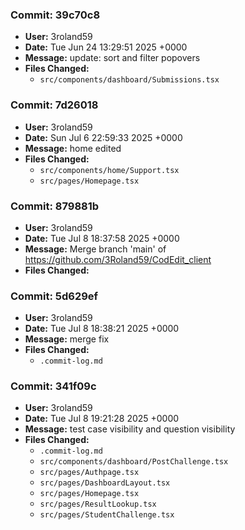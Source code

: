 ### Commit: **39c70c8**
- **User:** 3roland59
- **Date:** Tue Jun 24 13:29:51 2025 +0000
- **Message:** update: sort and filter popovers
- **Files Changed:**
  - `src/components/dashboard/Submissions.tsx`

### Commit: **7d26018**
- **User:** 3roland59
- **Date:** Sun Jul 6 22:59:33 2025 +0000
- **Message:** home edited
- **Files Changed:**
  - `src/components/home/Support.tsx`
  - `src/pages/Homepage.tsx`

### Commit: **879881b**
- **User:** 3roland59
- **Date:** Tue Jul 8 18:37:58 2025 +0000
- **Message:** Merge branch 'main' of https://github.com/3Roland59/CodEdit_client
- **Files Changed:**

### Commit: **5d629ef**
- **User:** 3roland59
- **Date:** Tue Jul 8 18:38:21 2025 +0000
- **Message:** merge fix
- **Files Changed:**
  - `.commit-log.md`

### Commit: **341f09c**
- **User:** 3roland59
- **Date:** Tue Jul 8 19:21:28 2025 +0000
- **Message:** test case visibility and question visibility
- **Files Changed:**
  - `.commit-log.md`
  - `src/components/dashboard/PostChallenge.tsx`
  - `src/pages/Authpage.tsx`
  - `src/pages/DashboardLayout.tsx`
  - `src/pages/Homepage.tsx`
  - `src/pages/ResultLookup.tsx`
  - `src/pages/StudentChallenge.tsx`

